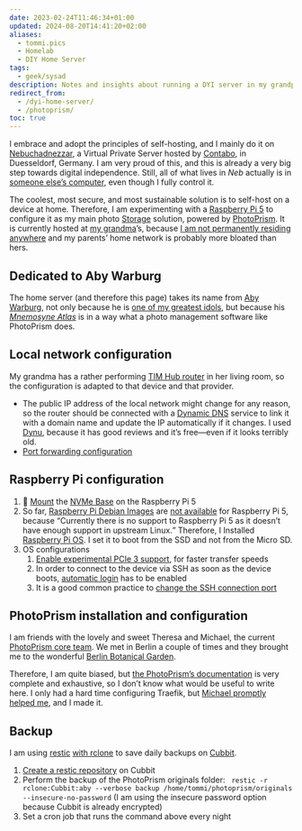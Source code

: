 ```yaml
---
date: 2023-02-24T11:46:34+01:00
updated: 2024-08-20T14:41:20+02:00
aliases:
  - tommi.pics
  - Homelab
  - DIY Home Server
tags:
  - geek/sysad
description: Notes and insights about running a DYI server in my grandparents’ home.
redirect_from:
  - /dyi-home-server/
  - /photoprism/
toc: true
---
```

I embrace and adopt the principles of self-hosting, and I mainly do it on [Nebuchadnezzar](Nebuchadnezzar.md), a Virtual Private Server hosted by [Contabo](https://contabo.com 'Contabo'), in Duesseldorf, Germany. I am very proud of this, and this is already a very big step towards digital independence. Still, all of what lives in <cite title='Nebuchadnezzar'>Neb</cite> actually is in [someone else’s computer](https://fsfe.org/contribute/spreadtheword.html#nocloud '“There is no cloud…” on FSFE’s website'), even though I fully control it.

The coolest, most secure, and most sustainable solution is to self-host on a device at home. Therefore, I am experimenting with a [Raspberry Pi 5](https://www.raspberrypi.com/products/raspberry-pi-5/) to configure it as my main photo [Storage](Storage.md) solution, powered by [PhotoPrism](https://photoprism.app). It is currently hosted at [my grandma](https://instagram.com/nonnagorix '@nonnagorix on Instagram')’s, because [I am not permanently residing anywhere](/now/ 'Tommi’s Now page') and my parents’ home network is probably more bloated than hers.

<div class='blue box'>
	<h2>Dedicated to Aby Warburg</h2>
	<p>The home server (and therefore this page) takes its name from <a href='/aby-warburg' hreflang='it' title='Appunti su Aby Warburg – Filinge, tommi.space'>Aby Warburg</a>, not only because he is <a href='/people/' title='People – tommi.space'>one of my greatest idols</a>, but because his <cite><a href='https://warburg.library.cornell.edu/' title='Mnemosyne Atlas | Cornell University Library'>Mnemosyne Atlas</a></cite> is in a way what a photo management software like PhotoPrism does.</p>
</div>

## Local network configuration

My grandma has a rather performing <a href='https://www.tim.it/assistenza/assistenza-tecnica/guide-manuali/modem-timhub' title='Modem TIM HUB, istruzioni e configurazioni | TIM'>TIM Hub router</a> in her living room, so the configuration is adapted to that device and that provider.

- The public IP address of the local network might change for any reason, so the router should be connected with a [Dynamic DNS](https://en.wikipedia.org/wiki/Dynamic_DNS 'Dynamic DNS on Wikipedia') service to link it with a domain name and update the IP automatically if it changes. I used [Dynu](https://www.dynu.com/ 'Free dynamic DNS service | Dynu Systems, Inc.'), because it has good reviews and it’s free—even if it looks terribly old.
- <a href='https://www.tim.it/assistenza/assistenza-tecnica/guide-manuali/modem-timhub/port-mapping' title='Configurazione Port Mapping - TIM HUB | TIM' hreflang='it'>Port forwarding configuration</a>

## Raspberry Pi configuration

1. 💾 [Mount](https://learn.pimoroni.com/article/getting-started-with-nvme-base 'Getting Started with NVMe Base – Pimoroni') the [NVMe Base](https://shop.pimoroni.com/products/nvme-base 'NVMe Base for Raspberry Pi 5 – Pimoroni') on the Raspberry Pi 5
2. So far, [Raspberry Pi Debian Images](https://raspi.debian.net/tested-images/ 'Debian tested images for Raspberry Pi') are [not available](https://wiki.debian.org/RaspberryPiImages 'RaspberryPiImages – Debian Wiki') for Raspberry Pi 5, because <q cite='https://wiki.debian.org/RaspberryPiImages'>Currently there is no support to Raspberry Pi 5 as it doesn’t have enough support in upstream Linux.</q> Therefore, I Installed [Raspberry Pi OS](https://www.raspberrypi.com/software/ 'Raspberry Pi OS – Raspberry Pi'). I set it to boot from the SSD and not from the Micro SD.
3. OS configurations
	1. [Enable experimental PCIe 3 support](https://learn.pimoroni.com/article/getting-started-with-nvme-base#optional-and-unsupported-speed-increase '“Optional and Unsupported Speed Increase” section in Pimoroni’s “Getting Started with NVMe Base for Raspberry Pi 5”'), for faster transfer speeds
	2. In order to connect to the device via SSH as soon as the device boots, [automatic login](https://linuxconfig.org/how-to-set-user-autologin-on-raspberry-pi 'How to set user autologin on Raspberry Pi – LinuxConfig.org') has to be enabled
	3. It is a good common practice to [change the SSH connection port](https://www.cyberciti.biz/faq/howto-change-ssh-port-on-linux-or-unix-server/ 'How to change the ssh port on Linux or Unix server – nixCraft')

## PhotoPrism installation and configuration

I am friends with the lovely and sweet Theresa and Michael, the current [PhotoPrism core team](https://www.photoprism.app/about/team 'PhotoPrism team'). We met in Berlin a couple of times and they brought me to the wonderful [Berlin Botanical Garden](https://www.bgbm.org/en 'Botanischen Garten Berlin').

Therefore, I am quite biased, but [the PhotoPrism’s documentation](https://docs.photoprism.app 'PhotoPrism’s documentation') is very complete and exhaustive, so I don’t know what would be useful to write here. I only had a hard time configuring Traefik, but [Michael promptly helped me](https://github.com/photoprism/photoprism/discussions/4407#discussioncomment-10081774 'Cannot connect to Photoprism after adding Traefik · photoprism photoprism · Discussion #4407 · GitHub'), and I made it.

## Backup

I am using [restic](https://restic.net/) [with rclone](https://restic.readthedocs.io/en/latest/030_preparing_a_new_repo.html#other-services-via-rclone 'Preparing a new repository — restic 0.17.0-dev documentation') to save daily backups on [Cubbit](Cubbit.md).

1. [Create a restic repository](https://restic.readthedocs.io/en/latest/030_preparing_a_new_repo.html#other-services-via-rclone 'Preparing a new repository — restic 0.17.0-dev documentation') on Cubbit
2. Perform the backup of the PhotoPrism originals folder: ` restic -r rclone:Cubbit:aby --verbose backup /home/tommi/photoprism/originals --insecure-no-password` (I am using the insecure password option because Cubbit is already encrypted)
3. Set a cron job that runs the command above every night
